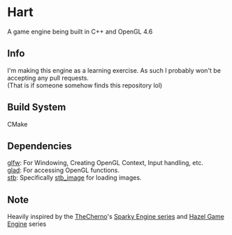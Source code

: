 # Hart
A game engine being built in C++ and OpenGL 4.6 <br>

## Info 
I'm making this engine as a learning exercise. As such I probably won't be accepting any pull requests.<br>
(That is if someone somehow finds this repository lol)

## Build System
CMake

## Dependencies
[glfw](https://www.glfw.org/): For Windowing, Creating OpenGL Context, Input handling, etc.<br>
[glad](https://glad.dav1d.de/): For accessing OpenGL functions.<br>
[stb](https://github.com/nothings/stb): Specifically [stb_image](https://github.com/nothings/stb/blob/master/stb_image.h) for loading images.<br>

## Note
Heavily inspired by the [TheCherno](https://www.youtube.com/@TheCherno)'s [Sparky Engine series](https://youtube.com/playlist?list=PLlrATfBNZ98fqE45g3jZA_hLGUrD4bo6_&si=7wCTJJ7dkz3_YiHU) and [Hazel Game Engine](https://youtube.com/playlist?list=PLlrATfBNZ98dC-V-N3m0Go4deliWHPFwT&si=DDBFTAqIOJZEUX0i) series <br>
